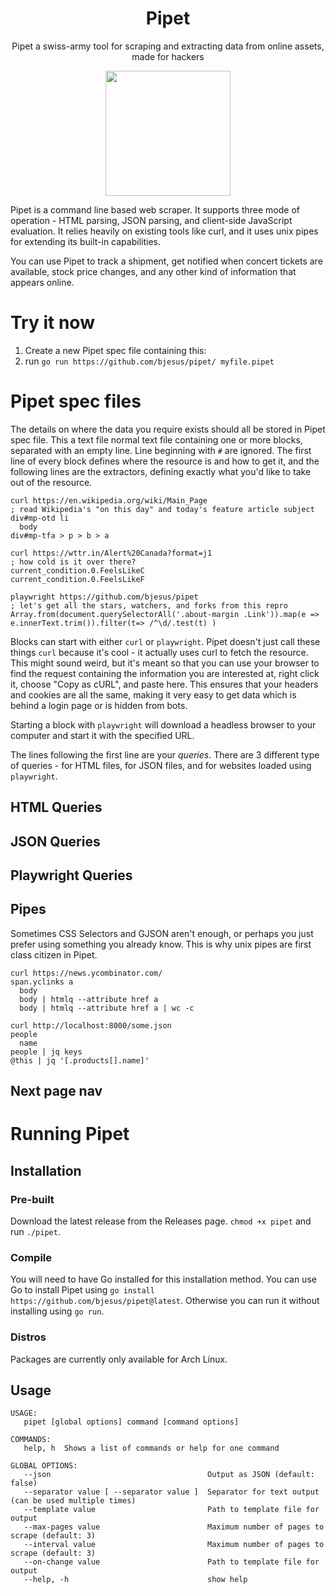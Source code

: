 <h1 align="center">
Pipet
</h1>

<p align="center">
Pipet a swiss-army tool for scraping and extracting data from online assets, made for hackers
</p>
<p align="center">
<img src="https://github.com/user-attachments/assets/e23a40de-c391-46a5-a30c-b825cc02ee8a" height="200">
</p>

Pipet is a command line based web scraper. It supports three mode of operation - HTML parsing, JSON parsing, and client-side JavaScript evaluation. It relies heavily on existing tools like curl, and it uses unix pipes for extending its built-in capabilities.

You can use Pipet to track a shipment, get notified when concert tickets are available, stock price changes, and any other kind of information that appears online.

# Try it now
1. Create a new Pipet spec file containing this:
2. run `go run https://github.com/bjesus/pipet/ myfile.pipet`

# Pipet spec files
The details on where the data you require exists should all be stored in Pipet spec file. This a text file normal text file containing one or more blocks, separated with an empty line. Line beginning with `#` are ignored. The first line of every block defines where the resource is and how to get it, and the following lines are the extractors, defining exactly what you'd like to take out of the resource.

```
curl https://en.wikipedia.org/wiki/Main_Page
; read Wikipedia's "on this day" and today's feature article subject
div#mp-otd li
  body
div#mp-tfa > p > b > a

curl https://wttr.in/Alert%20Canada?format=j1
; how cold is it over there?
current_condition.0.FeelsLikeC
current_condition.0.FeelsLikeF

playwright https://github.com/bjesus/pipet
; let's get all the stars, watchers, and forks from this repro
Array.from(document.querySelectorAll('.about-margin .Link')).map(e => e.innerText.trim()).filter(t=> /^\d/.test(t) )
```

Blocks can start with either `curl` or `playwright`. Pipet doesn't just call these things `curl` because it's cool - it actually uses curl to fetch the resource. This might sound weird, but it's meant so that you can use your browser to find the request containing the information you are interested at, right click it, choose "Copy as cURL", and paste here. This ensures that your headers and cookies are all the same, making it very easy to get data which is behind a login page or is hidden from bots.

Starting a block with `playwright` will download a headless browser to your computer and start it with the specified URL.

The lines following the first line are your _queries_. There are 3 different type of queries - for HTML files, for JSON files, and for websites loaded using `playwright`.

## HTML Queries

## JSON Queries

## Playwright Queries

## Pipes
Sometimes CSS Selectors and GJSON aren't enough, or perhaps you just prefer using something you already know. This is why unix pipes are first class citizen in Pipet.

```
curl https://news.ycombinator.com/
span.yclinks a
  body
  body | htmlq --attribute href a
  body | htmlq --attribute href a | wc -c

curl http://localhost:8000/some.json 
people
  name
people | jq keys
@this | jq '[.products[].name]'
```

## Next page nav

# Running Pipet

## Installation

### Pre-built
Download the latest release from the Releases page. `chmod +x pipet` and run `./pipet`.

### Compile
You will need to have Go installed for this installation method.
You can use Go to install Pipet using `go install https://github.com/bjesus/pipet@latest`.  Otherwise you can run it without installing using `go run`.

### Distros
Packages are currently only available for Arch Linux.

## Usage

```
USAGE:
   pipet [global options] command [command options]

COMMANDS:
   help, h  Shows a list of commands or help for one command

GLOBAL OPTIONS:
   --json                                   Output as JSON (default: false)
   --separator value [ --separator value ]  Separator for text output (can be used multiple times)
   --template value                         Path to template file for output
   --max-pages value                        Maximum number of pages to scrape (default: 3)
   --interval value                         Maximum number of pages to scrape (default: 3)
   --on-change value                        Path to template file for output
   --help, -h                               show help
```


